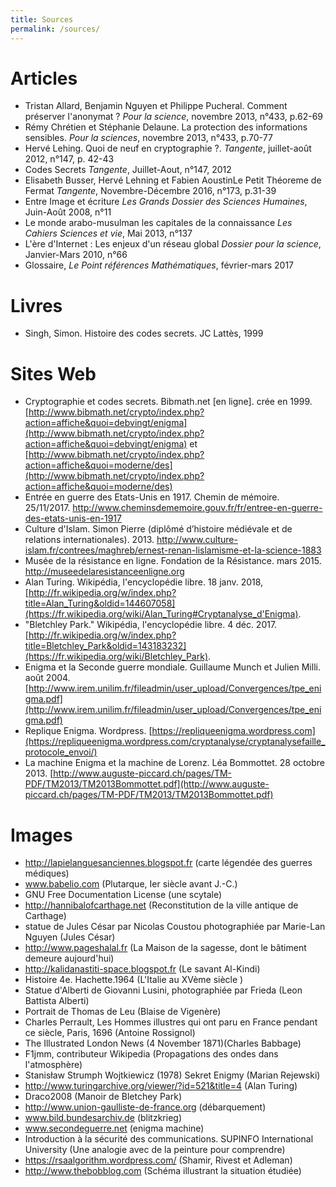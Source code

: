 ```yaml
---
title: Sources
permalink: /sources/
---
```


# Articles
* Tristan Allard, Benjamin Nguyen et Philippe Pucheral. Comment préserver l'anonymat ? *Pour la science*, novembre 2013, n°433, p.62-69
* Rémy Chrétien et Stéphanie Delaune. La protection des informations sensibles. *Pour la sciences*, novembre 2013, n°433, p.70-77
* Hervé Lehing. Quoi de neuf en cryptographie ?. *Tangente*, juillet-août 2012, n°147, p. 42-43
* Codes Secrets *Tangente*, Juillet-Aout, n°147, 2012
* Elisabeth Busser, Hervé Lehning et Fabien AoustinLe Petit Théoreme de Fermat *Tangente*, Novembre-Décembre 2016, n°173, p.31-39
* Entre Image et écriture *Les Grands Dossier des Sciences Humaines*, Juin-Août 2008, n°11
* Le monde arabo-musulman les capitales de la connaissance *Les Cahiers Sciences et vie*, Mai 2013, n°137
* L'ère d'Internet : Les enjeux d'un réseau global *Dossier pour la science*, Janvier-Mars 2010, n°66
* Glossaire, *Le Point références Mathématiques*, février-mars 2017
# Livres
* Singh, Simon. Histoire des codes secrets. JC Lattès, 1999
# Sites Web
* Cryptographie et codes secrets. Bibmath.net [en ligne]. crée en 1999. [http://www.bibmath.net/crypto/index.php?action=affiche&quoi=debvingt/enigma](http://www.bibmath.net/crypto/index.php?action=affiche&quoi=debvingt/enigma) et [http://www.bibmath.net/crypto/index.php?action=affiche&quoi=moderne/des](http://www.bibmath.net/crypto/index.php?action=affiche&quoi=moderne/des)
* Entrée en guerre des Etats-Unis en 1917. Chemin de mémoire. 25/11/2017.
http://www.cheminsdememoire.gouv.fr/fr/entree-en-guerre-des-etats-unis-en-1917
* Culture d'Islam. Simon Pierre (diplômé d’histoire médiévale et de relations internationales). 2013. http://www.culture-islam.fr/contrees/maghreb/ernest-renan-lislamisme-et-la-science-1883
* Musée de la résistance en ligne. Fondation de la Résistance. mars 2015. http://museedelaresistanceenligne.org
* Alan Turing. Wikipédia, l'encyclopédie libre. 18 janv. 2018, [http://fr.wikipedia.org/w/index.php?title=Alan_Turing&oldid=144607058](https://fr.wikipedia.org/wiki/Alan_Turing#Cryptanalyse_d'Enigma).
* "Bletchley Park." Wikipédia, l'encyclopédie libre. 4 déc. 2017. [http://fr.wikipedia.org/w/index.php?title=Bletchley_Park&oldid=143183232](https://fr.wikipedia.org/wiki/Bletchley_Park).
* Enigma et la Seconde guerre mondiale. Guillaume Munch et Julien Milli. août 2004. [http://www.irem.unilim.fr/fileadmin/user_upload/Convergences/tpe_enigma.pdf](http://www.irem.unilim.fr/fileadmin/user_upload/Convergences/tpe_enigma.pdf)
* Replique Enigma. Wordpress. [https://repliqueenigma.wordpress.com](https://repliqueenigma.wordpress.com/cryptanalyse/cryptanalysefaille_protocole_envoi/)
* La machine Enigma et la machine de Lorenz. Léa Bommottet. 28 octobre 2013. [http://www.auguste-piccard.ch/pages/TM-PDF/TM2013/TM2013Bommottet.pdf](http://www.auguste-piccard.ch/pages/TM-PDF/TM2013/TM2013Bommottet.pdf)
# Images
* http://lapielanguesanciennes.blogspot.fr (carte légendée des guerres médiques)
* www.babelio.com (Plutarque, Ier siècle avant J.-C.)
*  GNU Free Documentation License (une scytale)
* http://hannibalofcarthage.net (Reconstitution de la ville antique de Carthage)
* statue de Jules César par Nicolas Coustou photographiée par Marie-Lan Nguyen (Jules César)
* http://www.pageshalal.fr (La Maison de la sagesse, dont le bâtiment demeure aujourd'hui)
* http://kalidanastiti-space.blogspot.fr (Le savant Al-Kindi)
* Histoire 4e. Hachette.1964 (L'Italie au XVème siècle )
* Statue d'Alberti de Giovanni Lusini, photographiée par Frieda (Leon Battista Alberti)
* Portrait de Thomas de Leu (Blaise de Vigenère)
* Charles Perrault, Les Hommes illustres qui ont paru en France pendant ce siècle, Paris, 1696 (Antoine Rossignol)
* The Illustrated London News (4 November 1871)(Charles Babbage)
* F1jmm, contributeur Wikipedia (Propagations des ondes dans l'atmosphère)
* Stanisław Strumph Wojtkiewicz (1978) Sekret Enigmy (Marian Rejewski)
* http://www.turingarchive.org/viewer/?id=521&title=4 (Alan Turing)
* Draco2008 (Manoir de Bletchey Park)
* http://www.union-gaulliste-de-france.org (débarquement)
* www.bild.bundesarchiv.de (blitzkrieg)
* www.secondeguerre.net (enigma machine)
* Introduction à la sécurité des communications. SUPINFO International University (Une analogie avec de la peinture pour comprendre)
* https://rsaalgorithm.wordpress.com/ (Shamir, Rivest et Adleman)
* http://www.thebobblog.com (Schéma illustrant la situation étudiée)
